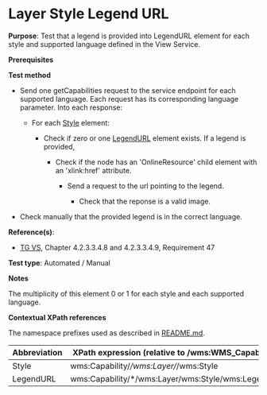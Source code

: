 # Layer Style Legend URL

**Purpose**: Test that a legend is provided into LegendURL element for each style and supported language defined in the View Service.

**Prerequisites**

**Test method**

* Send one getCapabilities request to the service endpoint for each supported language. Each request has its corresponding language parameter. Into each response:

  * For each [Style](#style) element:

    * Check if zero or one [LegendURL](#legend) element exists. If a legend is provided,
    
        * Check if the node has an 'OnlineResource' child element with an 'xlink:href' attribute.

            * Send a request to the url pointing to the legend.

                * Check that the reponse is a valid image.

* Check manually that the provided legend is in the correct language.

**Reference(s)**:
* [TG VS](./README.md#ref_TG_VS), Chapter 4.2.3.3.4.8 and 4.2.3.3.4.9, Requirement 47

**Test type**: Automated / Manual

**Notes**

The multiplicity of this element 0 or 1 for each style and each supported language.

**Contextual XPath references**

The namespace prefixes used as described in [README.md](./README.md#namespaces).

Abbreviation                                               |  XPath expression (relative to /wms:WMS_Capabilities)
---------------------------------------------------------- | -------------------------------------------------------------------------
Style <a name="style"></a> | wms:Capability/*/wms:Layer/*/wms:Style
LegendURL <a name="legend"></a> | wms:Capability/*/wms:Layer/wms:Style/wms:LegendURL
